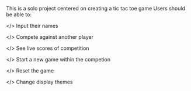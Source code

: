 This is a solo project centered on creating a tic tac toe game
Users should be able to:

</> Input their names

</> Compete against another player

</> See live scores of competition

</> Start a new game within the competion

</> Reset the game

</> Change display themes
